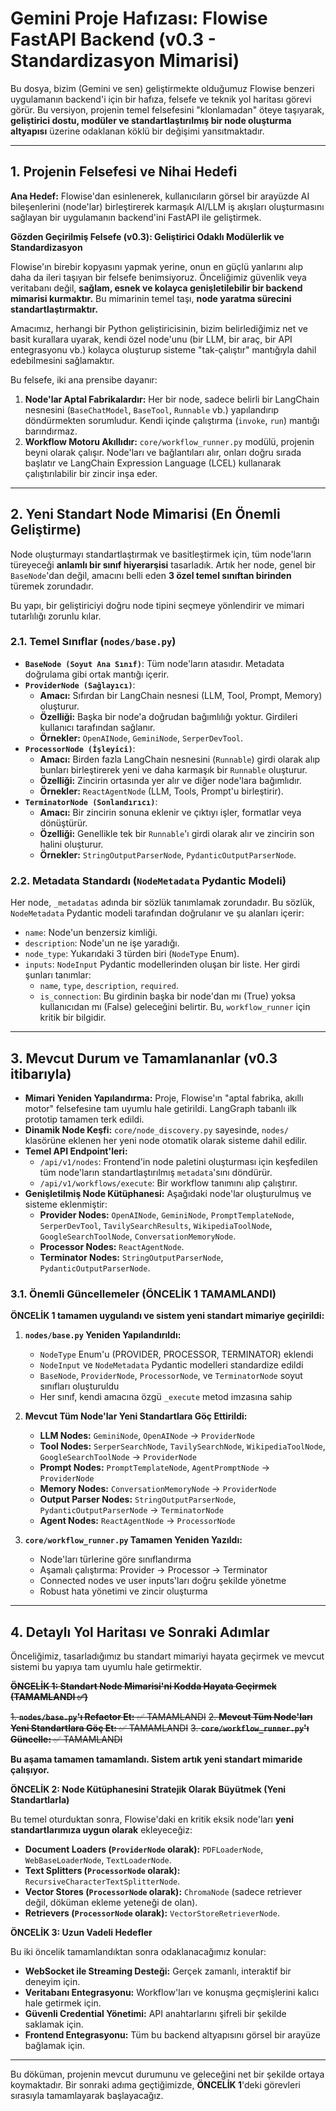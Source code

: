 # Gemini Proje Hafızası: Flowise FastAPI Backend (v0.3 - Standardizasyon Mimarisi)

Bu dosya, bizim (Gemini ve sen) geliştirmekte olduğumuz Flowise benzeri uygulamanın backend'i için bir hafıza, felsefe ve teknik yol haritası görevi görür. Bu versiyon, projenin temel felsefesini "klonlamadan" öteye taşıyarak, **geliştirici dostu, modüler ve standartlaştırılmış bir node oluşturma altyapısı** üzerine odaklanan köklü bir değişimi yansıtmaktadır.

---

## 1. Projenin Felsefesi ve Nihai Hedefi

**Ana Hedef:** Flowise'dan esinlenerek, kullanıcıların görsel bir arayüzde AI bileşenlerini (node'lar) birleştirerek karmaşık AI/LLM iş akışları oluşturmasını sağlayan bir uygulamanın backend'ini FastAPI ile geliştirmek.

**Gözden Geçirilmiş Felsefe (v0.3): Geliştirici Odaklı Modülerlik ve Standardizasyon**

Flowise'ın birebir kopyasını yapmak yerine, onun en güçlü yanlarını alıp daha da ileri taşıyan bir felsefe benimsiyoruz. Önceliğimiz güvenlik veya veritabanı değil, **sağlam, esnek ve kolayca genişletilebilir bir backend mimarisi kurmaktır.** Bu mimarinin temel taşı, **node yaratma sürecini standartlaştırmaktır.**

Amacımız, herhangi bir Python geliştiricisinin, bizim belirlediğimiz net ve basit kurallara uyarak, kendi özel node'unu (bir LLM, bir araç, bir API entegrasyonu vb.) kolayca oluşturup sisteme "tak-çalıştır" mantığıyla dahil edebilmesini sağlamaktır.

Bu felsefe, iki ana prensibe dayanır:
1.  **Node'lar Aptal Fabrikalardır:** Her bir node, sadece belirli bir LangChain nesnesini (`BaseChatModel`, `BaseTool`, `Runnable` vb.) yapılandırıp döndürmekten sorumludur. Kendi içinde çalıştırma (`invoke`, `run`) mantığı barındırmaz.
2.  **Workflow Motoru Akıllıdır:** `core/workflow_runner.py` modülü, projenin beyni olarak çalışır. Node'ları ve bağlantıları alır, onları doğru sırada başlatır ve LangChain Expression Language (LCEL) kullanarak çalıştırılabilir bir zincir inşa eder.

---

## 2. Yeni Standart Node Mimarisi (En Önemli Geliştirme)

Node oluşturmayı standartlaştırmak ve basitleştirmek için, tüm node'ların türeyeceği **anlamlı bir sınıf hiyerarşisi** tasarladık. Artık her node, genel bir `BaseNode`'dan değil, amacını belli eden **3 özel temel sınıftan birinden** türemek zorundadır.

Bu yapı, bir geliştiriciyi doğru node tipini seçmeye yönlendirir ve mimari tutarlılığı zorunlu kılar.

### 2.1. Temel Sınıflar (`nodes/base.py`)

- **`BaseNode (Soyut Ana Sınıf)`**: Tüm node'ların atasıdır. Metadata doğrulama gibi ortak mantığı içerir.
- **`ProviderNode (Sağlayıcı)`**:
    - **Amacı:** Sıfırdan bir LangChain nesnesi (LLM, Tool, Prompt, Memory) oluşturur.
    - **Özelliği:** Başka bir node'a doğrudan bağımlılığı yoktur. Girdileri kullanıcı tarafından sağlanır.
    - **Örnekler:** `OpenAINode`, `GeminiNode`, `SerperDevTool`.
- **`ProcessorNode (İşleyici)`**:
    - **Amacı:** Birden fazla LangChain nesnesini (`Runnable`) girdi olarak alıp bunları birleştirerek yeni ve daha karmaşık bir `Runnable` oluşturur.
    - **Özelliği:** Zincirin ortasında yer alır ve diğer node'lara bağımlıdır.
    - **Örnekler:** `ReactAgentNode` (LLM, Tools, Prompt'u birleştirir).
- **`TerminatorNode (Sonlandırıcı)`**:
    - **Amacı:** Bir zincirin sonuna eklenir ve çıktıyı işler, formatlar veya dönüştürür.
    - **Özelliği:** Genellikle tek bir `Runnable`'ı girdi olarak alır ve zincirin son halini oluşturur.
    - **Örnekler:** `StringOutputParserNode`, `PydanticOutputParserNode`.

### 2.2. Metadata Standardı (`NodeMetadata` Pydantic Modeli)

Her node, `_metadatas` adında bir sözlük tanımlamak zorundadır. Bu sözlük, `NodeMetadata` Pydantic modeli tarafından doğrulanır ve şu alanları içerir:
- `name`: Node'un benzersiz kimliği.
- `description`: Node'un ne işe yaradığı.
- `node_type`: Yukarıdaki 3 türden biri (`NodeType` Enum).
- `inputs`: `NodeInput` Pydantic modellerinden oluşan bir liste. Her girdi şunları tanımlar:
    - `name`, `type`, `description`, `required`.
    - `is_connection`: Bu girdinin başka bir node'dan mı (True) yoksa kullanıcıdan mı (False) geleceğini belirtir. Bu, `workflow_runner` için kritik bir bilgidir.

---

## 3. Mevcut Durum ve Tamamlananlar (v0.3 itibarıyla)

- **Mimari Yeniden Yapılandırma:** Proje, Flowise'ın "aptal fabrika, akıllı motor" felsefesine tam uyumlu hale getirildi. LangGraph tabanlı ilk prototip tamamen terk edildi.
- **Dinamik Node Keşfi:** `core/node_discovery.py` sayesinde, `nodes/` klasörüne eklenen her yeni node otomatik olarak sisteme dahil edilir.
- **Temel API Endpoint'leri:**
    - `/api/v1/nodes`: Frontend'in node paletini oluşturması için keşfedilen tüm node'ların standartlaştırılmış `metadata`'sını döndürür.
    - `/api/v1/workflows/execute`: Bir workflow tanımını alıp çalıştırır.
- **Genişletilmiş Node Kütüphanesi:** Aşağıdaki node'lar oluşturulmuş ve sisteme eklenmiştir:
    - **Provider Nodes:** `OpenAINode`, `GeminiNode`, `PromptTemplateNode`, `SerperDevTool`, `TavilySearchResults`, `WikipediaToolNode`, `GoogleSearchToolNode`, `ConversationMemoryNode`.
    - **Processor Nodes:** `ReactAgentNode`.
    - **Terminator Nodes:** `StringOutputParserNode`, `PydanticOutputParserNode`.

### 3.1. Önemli Güncellemeler (ÖNCELİK 1 TAMAMLANDI)

**ÖNCELİK 1 tamamen uygulandı ve sistem yeni standart mimariye geçirildi:**

1. **`nodes/base.py` Yeniden Yapılandırıldı:**
   - `NodeType` Enum'u (PROVIDER, PROCESSOR, TERMINATOR) eklendi
   - `NodeInput` ve `NodeMetadata` Pydantic modelleri standardize edildi
   - `BaseNode`, `ProviderNode`, `ProcessorNode`, ve `TerminatorNode` soyut sınıfları oluşturuldu
   - Her sınıf, kendi amacına özgü `_execute` metod imzasına sahip

2. **Mevcut Tüm Node'lar Yeni Standartlara Göç Ettirildi:**
   - **LLM Nodes:** `GeminiNode`, `OpenAINode` → `ProviderNode`
   - **Tool Nodes:** `SerperSearchNode`, `TavilySearchNode`, `WikipediaToolNode`, `GoogleSearchToolNode` → `ProviderNode`
   - **Prompt Nodes:** `PromptTemplateNode`, `AgentPromptNode` → `ProviderNode`
   - **Memory Nodes:** `ConversationMemoryNode` → `ProviderNode`
   - **Output Parser Nodes:** `StringOutputParserNode`, `PydanticOutputParserNode` → `TerminatorNode`
   - **Agent Nodes:** `ReactAgentNode` → `ProcessorNode`

3. **`core/workflow_runner.py` Tamamen Yeniden Yazıldı:**
   - Node'ları türlerine göre sınıflandırma
   - Aşamalı çalıştırma: Provider → Processor → Terminator
   - Connected nodes ve user inputs'ları doğru şekilde yönetme
   - Robust hata yönetimi ve zincir oluşturma

---

## 4. Detaylı Yol Haritası ve Sonraki Adımlar

Önceliğimiz, tasarladığımız bu standart mimariyi hayata geçirmek ve mevcut sistemi bu yapıya tam uyumlu hale getirmektir.

~~**ÖNCELİK 1: Standart Node Mimarisi'ni Kodda Hayata Geçirmek (TAMAMLANDI ✅)**~~

~~1. **`nodes/base.py`'ı Refactor Et:** ✅ TAMAMLANDI~~
~~2. **Mevcut Tüm Node'ları Yeni Standartlara Göç Et:** ✅ TAMAMLANDI~~
~~3. **`core/workflow_runner.py`'ı Güncelle:** ✅ TAMAMLANDI~~

**Bu aşama tamamen tamamlandı. Sistem artık yeni standart mimaride çalışıyor.**

**ÖNCELİK 2: Node Kütüphanesini Stratejik Olarak Büyütmek (Yeni Standartlarla)**

Bu temel oturduktan sonra, Flowise'daki en kritik eksik node'ları **yeni standartlarımıza uygun olarak** ekleyeceğiz:
- **Document Loaders (`ProviderNode` olarak):** `PDFLoaderNode`, `WebBaseLoaderNode`, `TextLoaderNode`.
- **Text Splitters (`ProcessorNode` olarak):** `RecursiveCharacterTextSplitterNode`.
- **Vector Stores (`ProcessorNode` olarak):** `ChromaNode` (sadece retriever değil, döküman ekleme yeteneği de olan).
- **Retrievers (`ProcessorNode` olarak):** `VectorStoreRetrieverNode`.

**ÖNCELİK 3: Uzun Vadeli Hedefler**

Bu iki öncelik tamamlandıktan sonra odaklanacağımız konular:
- **WebSocket ile Streaming Desteği:** Gerçek zamanlı, interaktif bir deneyim için.
- **Veritabanı Entegrasyonu:** Workflow'ları ve konuşma geçmişlerini kalıcı hale getirmek için.
- **Güvenli Credential Yönetimi:** API anahtarlarını şifreli bir şekilde saklamak için.
- **Frontend Entegrasyonu:** Tüm bu backend altyapısını görsel bir arayüze bağlamak için.

---

Bu döküman, projenin mevcut durumunu ve geleceğini net bir şekilde ortaya koymaktadır. Bir sonraki adıma geçtiğimizde, **ÖNCELİK 1**'deki görevleri sırasıyla tamamlayarak başlayacağız.